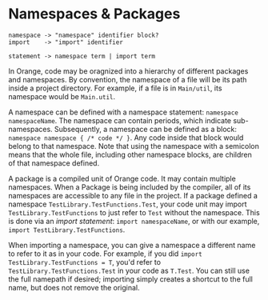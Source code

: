 # Namespaces &amp; Packages

	namespace -> "namespace" identifier block?
	import    -> "import" identifier

	statement -> namespace term | import term

In Orange, code may be oragnized into a hierarchy of different packages and namespaces. By convention, the namespace of a file will be its path inside a project directory. For example, if a file is in `Main/util`, its namespace would be `Main.util`.

A namespace can be defined with a namespace statement: `namespace namespaceName`. The namespace can contain periods, which indicate sub-namespaces. Subsequently, a namespace can be defined as a block: `namespace namespace { /* code */ }`. Any code inside that block would belong to that namespace. Note that using the namespace with a semicolon means that the whole file, including other namespace blocks, are children of that namespace defined.

A package is a compiled unit of Orange code. It may contain multiple namespaces. When a Package is being included by the compiler, all of its namespaces are accessible to any file in the project. If a package defined a namespace `TestLibrary.TestFunctions.Test`, your code unit may import `TestLibrary.TestFunctions` to just refer to `Test` without the namespace. This is done via an _import statement_: `import namespaceName`, or with our example, `import TestLibrary.TestFunctions`.

When importing a namespace, you can give a namespace a different name to refer to it as in your code. For example, if you did `import TestLibrary.TestFunctions = T`, you'd refer to `TestLibrary.TestFunctions.Test` in your code as `T.Test`. You can still use the full namepath if desired; importing simply creates a shortcut to the full name, but does not remove the original.
